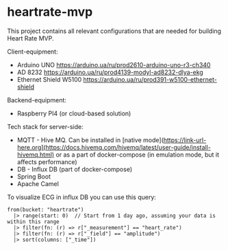# heartrate-mvp

This project contains all relevant configurations that are needed for building Heart Rate MVP.

Client-equipment:
* Arduino UNO https://arduino.ua/ru/prod2610-arduino-uno-r3-ch340
* AD 8232 https://arduino.ua/ru/prod4139-modyl-ad8232-dlya-ekg
* Ethernet Shield W5100 https://arduino.ua/ru/prod391-w5100-ethernet-shield

Backend-equipment:
* Raspberry PI4 (or cloud-based solution)

Tech stack for server-side:
* MQTT - Hive MQ. Can be installed in [native mode](https://link-url-here.org](https://docs.hivemq.com/hivemq/latest/user-guide/install-hivemq.html) or as a part of docker-compose (in emulation mode, but it affects performance)
* DB - Influx DB (part of docker-compose)
* Spring Boot
* Apache Camel

To visualize ECG in influx DB you can use this query:

```
from(bucket: "heartrate")
  |> range(start: 0)  // Start from 1 day ago, assuming your data is within this range
  |> filter(fn: (r) => r["_measurement"] == "heart_rate")
  |> filter(fn: (r) => r["_field"] == "amplitude")
  |> sort(columns: ["_time"])
```
